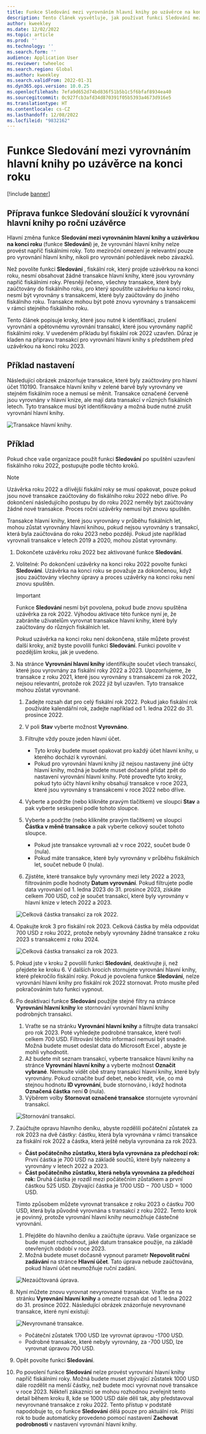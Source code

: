 ```yaml
---
title: Funkce Sledování mezi vyrovnáním hlavní knihy po uzávěrce na konci roku
description: Tento článek vysvětluje, jak používat funkci Sledování mezi vyrovnáním hlavní knihy po spuštění procesu uzávěrky hlavní knihy na konci roku.
author: kweekley
ms.date: 12/02/2022
ms.topic: article
ms.prod: ''
ms.technology: ''
ms.search.form: ''
audience: Application User
ms.reviewer: twheeloc
ms.search.region: Global
ms.author: kweekley
ms.search.validFrom: 2022-01-31
ms.dyn365.ops.version: 10.0.25
ms.openlocfilehash: 7efa9d652d74bd836f51b5b1c5f6bfaf8934ea40
ms.sourcegitcommit: 0c927fcb3afd34d870391f05b5393a4673d916e5
ms.translationtype: HT
ms.contentlocale: cs-CZ
ms.lasthandoff: 12/08/2022
ms.locfileid: "9832162"
---
```

# <a name="awareness-between-ledger-settlement-feature-after-year-end-close"></a>Funkce Sledování mezi vyrovnáním hlavní knihy po uzávěrce na konci roku

[!include [banner](../includes/banner.md)]

## <a name="preparing-for-the-ledger-settlement-awareness-feature-after-year-end-close"></a>Příprava funkce Sledování sloužící k vyrovnání hlavní knihy po roční uzávěrce

Hlavní změna funkce **Sledování mezi vyrovnáním hlavní knihy a uzávěrkou na konci roku** (funkce **Sledování**) je, že vyrovnání hlavní knihy nelze provést napříč fiskálními roky. Toto meziroční omezení je relevantní pouze pro vyrovnání hlavní knihy, nikoli pro vyrovnání pohledávek nebo závazků.

Než povolíte funkci **Sledování** , fiskální rok, který projde uzávěrkou na konci roku, nesmí obsahovat žádné transakce hlavní knihy, které jsou vyrovnány napříč fiskálními roky. Přesněji řečeno, všechny transakce, které byly zaúčtovány do fiskálního roku, pro který spouštíte uzávěrku na konci roku, nesmí být vyrovnány s transakcemi, které byly zaúčtovány do jiného fiskálního roku. Transakce mohou být poté znovu vyrovnány s transakcemi v rámci stejného fiskálního roku.

Tento článek popisuje kroky, které jsou nutné k identifikaci, zrušení vyrovnání a opětovnému vyrovnání transakcí, které jsou vyrovnány napříč fiskálními roky. V uvedeném příkladu byl fiskální rok 2022 uzavřen. Důraz je kladen na přípravu transakcí pro vyrovnání hlavní knihy s předstihem před uzávěrkou na konci roku 2023.

## <a name="example-setup"></a>Příklad nastavení

Následující obrázek znázorňuje transakce, které byly zaúčtovány pro hlavní účet 110190. Transakce hlavní knihy v zelené barvě byly vyrovnány ve stejném fiskálním roce a nemusí se měnit. Transakce označené červeně jsou vyrovnány v hlavní knize, ale mají data transakcí v různých fiskálních letech. Tyto transakce musí být identifikovány a možná bude nutné zrušit vyrovnání hlavní knihy.

![Transakce hlavní knihy.](./media/afterYEC1.png)

## <a name="example"></a>Příklad

Pokud chce vaše organizace použít funkci **Sledování** po spuštění uzavření fiskálního roku 2022, postupujte podle těchto kroků.

> [!NOTE]
> Uzávěrka roku 2022 a dřívější fiskální roky se musí opakovat, pouze pokud jsou nové transakce zaúčtovány do fiskálního roku 2022 nebo dříve. Po dokončení následujícího postupu by do roku 2022 neměly být zaúčtovány žádné nové transakce. Proces roční uzávěrky nemusí být znovu spuštěn.
>
> Transakce hlavní knihy, které jsou vyrovnány v průběhu fiskálních let, mohou zůstat vyrovnány hlavní knihou, pokud nejsou vyrovnány s transakcí, která byla zaúčtována do roku 2023 nebo později. Pokud jste například vyrovnali transakce v letech 2019 a 2020, mohou zůstat vyrovnány.

1. Dokončete uzávěrku roku 2022 bez aktivované funkce **Sledování**.
2. Volitelné: Po dokončení uzávěrky na konci roku 2022 povolte funkci **Sledování**. Uzávěrka na konci roku se považuje za dokončenou, když jsou zaúčtovány všechny úpravy a proces uzávěrky na konci roku není znovu spuštěn.

    > [!IMPORTANT]
    > Funkce **Sledování** nesmí být povolena, pokud bude znovu spuštěna uzávěrka za rok 2022. Výhodou aktivace této funkce nyní je, že zabráníte uživatelům vyrovnat transakce hlavní knihy, které byly zaúčtovány do různých fiskálních let.

    Pokud uzávěrka na konci roku není dokončena, stále můžete provést další kroky, aniž byste povolili funkci **Sledování**. Funkci povolíte v pozdějším kroku, jak je uvedeno.

3. Na stránce **Vyrovnání hlavní knihy** identifikujte součet všech transakcí, které jsou vyrovnány za fiskální roky 2022 a 2023. Upozorňujeme, že transakce z roku 2021, které jsou vyrovnány s transakcemi za rok 2022, nejsou relevantní, protože rok 2022 již byl uzavřen. Tyto transakce mohou zůstat vyrovnané.

    1. Zadejte rozsah dat pro celý fiskální rok 2022. Pokud jako fiskální rok používáte kalendářní rok, zadejte například od 1. ledna 2022 do 31. prosince 2022.
    2. V poli **Stav** vyberte možnost **Vyrovnáno**.
    3. Filtrujte vždy pouze jeden hlavní účet.

        - Tyto kroky budete muset opakovat pro každý účet hlavní knihy, u kterého dochází k vyrovnání.
        - Pokud pro vyrovnání hlavní knihy již nejsou nastaveny jiné účty hlavní knihy, možná je budete muset dočasně přidat zpět do nastavení vyrovnání hlavní knihy. Poté proveďte tyto kroky, pokud tyto účty hlavní knihy obsahují transakce v roce 2023, které jsou vyrovnány s transakcemi v roce 2022 nebo dříve.

    4. Vyberte a podržte (nebo klikněte pravým tlačítkem) ve sloupci **Stav** a pak vyberte seskupení podle tohoto sloupce.
    5. Vyberte a podržte (nebo klikněte pravým tlačítkem) ve sloupci **Částka v měně transakce** a pak vyberte celkový součet tohoto sloupce.

        - Pokud jste transakce vyrovnali až v roce 2022, součet bude 0 (nula).
        - Pokud máte transakce, které byly vyrovnány v průběhu fiskálních let, součet nebude 0 (nula).

    6. Zjistěte, které transakce byly vyrovnány mezi lety 2022 a 2023, filtrováním podle hodnoty **Datum vyrovnání**. Pokud filtrujete podle data vyrovnání od 1. ledna 2023 do 31. prosince 2023, získáte celkem 700 USD, což je součet transakcí, které byly vyrovnány v hlavní knize v letech 2022 a 2023.

    ![Celková částka transakcí za rok 2022.](./media/afterYEC2.png)

4. Opakujte krok 3 pro fiskální rok 2023. Celková částka by měla odpovídat 700 USD z roku 2022, protože nebyly vyrovnány žádné transakce z roku 2023 s transakcemi z roku 2024.

    ![Celková částka transakcí za rok 2023.](./media/afterYEC3.png)

5. Pokud jste v kroku 2 povolili funkci **Sledování**, deaktivujte ji, než přejdete ke kroku 6. V dalších krocích stornujete vyrovnání hlavní knihy, které překročilo fiskální roky. Pokud je povolena funkce **Sledování**, nelze vyrovnání hlavní knihy pro fiskální rok 2022 stornovat. Proto musíte před pokračováním tuto funkci vypnout.
6. Po deaktivaci funkce **Sledování** použijte stejné filtry na stránce **Vyrovnání hlavní knihy** ke stornování vyrovnání hlavní knihy podrobných transakcí.

    1. Vraťte se na stránku **Vyrovnání hlavní knihy** a filtrujte data transakcí pro rok 2023. Poté vyhledejte podrobné transakce, které tvoří celkem 700 USD. Filtrování těchto informací nemusí být snadné. Možná budete muset odeslat data do Microsoft Excel , abyste je mohli vyhodnotit.
    2. Až budete mít seznam transakcí, vyberte transakce hlavní knihy na stránce **Vyrovnání hlavní knihy** a vyberte možnost **Označit vybrané**. Nemusíte vidět obě strany transakcí hlavní knihy, které byly vyrovnány. Pokud označíte buď debet, nebo kredit, vše, co má stejnou hodnotu **ID vyrovnání**, bude stornováno, i když hodnota **Označená částka** není **0** (nula).
    3. Výběrem volby **Stornovat označené transakce** stornujete vyrovnání transakcí.

    ![Stornování transakcí.](./media/afterYEC4.png)

7. Zaúčtujte opravu hlavního deníku, abyste rozdělili počáteční zůstatek za rok 2023 na dvě částky: částku, která byla vyrovnána v rámci transakce za fiskální rok 2022 a částka, která ještě nebyla vyrovnána za rok 2023.

    - **Část počátečního zůstatku, která byla vyrovnána za předchozí rok:** První částka je 700 USD na základě součtů, které byly nalezeny a vyrovnány v letech 2022 a 2023.
    - **Část počátečního zůstatku, která nebyla vyrovnána za předchozí rok:** Druhá částka je rozdíl mezi počátečním zůstatkem a první částkou 525 USD. Zbývající částka je 1700 USD − 700 USD = 1000 USD.

    Tímto způsobem můžete vyrovnat transakce z roku 2023 o částku 700 USD, která byla původně vyrovnána s transakcí z roku 2022. Tento krok je povinný, protože vyrovnání hlavní knihy neumožňuje částečné vyrovnání.

    1. Přejděte do hlavního deníku a zaúčtujte úpravu. Vaše organizace se bude muset rozhodnout, jaké datum transakce použije, na základě otevřených období v roce 2023.
    2. Možná budete muset dočasně vypnout parametr **Nepovolit ruční zadávání** na stránce **Hlavní účet**. Tato úprava nebude zaúčtována, pokud hlavní účet neumožňuje ruční zadání.

    ![Nezaúčtovaná úprava.](./media/afterYEC5.png)

8. Nyní můžete znovu vyrovnat nevyrovnané transakce. Vraťte se na stránku **Vyrovnání hlavní knihy** a omezte rozsah dat od 1. ledna 2022 do 31. prosince 2022. Následující obrázek znázorňuje nevyrovnané transakce, které nyní existují:

    ![Nevyrovnané transakce.](./media/afterYEC6.png)

    - Počáteční zůstatek 1700 USD lze vyrovnat úpravou -1700 USD.
    - Podrobné transakce, které nebyly vyrovnány, za -700 USD, lze vyrovnat úpravou 700 USD.

9. Opět povolte funkci **Sledování**.
10. Po povolení funkce **Sledování** nelze provést vyrovnání hlavní knihy napříč fiskálními roky. Možná budete muset zbývající zůstatek 1000 USD dále rozdělit na menší částky, než budete moci vyrovnat nové transakce v roce 2023. Někteří zákazníci se mohou rozhodnou zveřejnit tento detail během kroku 8, kde se 1000 USD dále dělí tak, aby představoval nevyrovnané transakce z roku 2022. Tento přístup v podstatě napodobuje to, co funkce **Sledování** dělá pouze pro aktuální rok. Příští rok to bude automaticky provedeno pomocí nastavení **Zachovat podrobnosti** v nastavení vyrovnání hlavní knihy.
